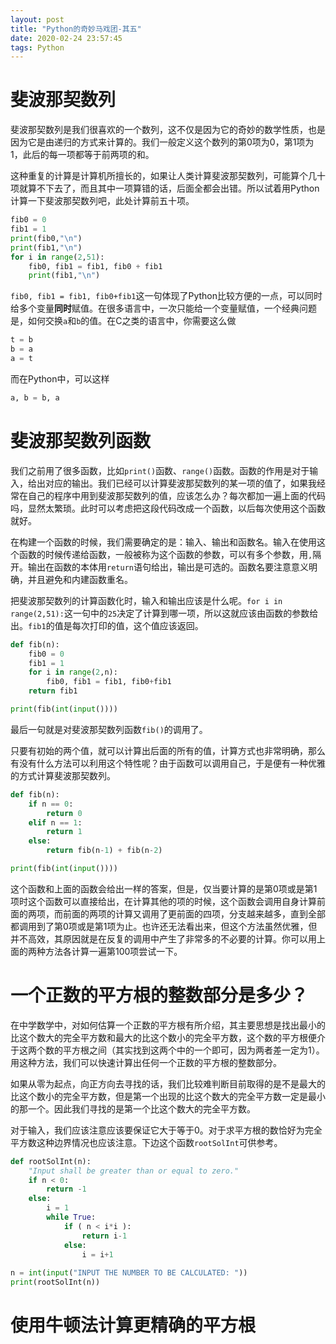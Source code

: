 ```yaml
---
layout: post
title: "Python的奇妙马戏团-其五"
date: 2020-02-24 23:57:45
tags: Python
---
```


# 斐波那契数列

斐波那契数列是我们很喜欢的一个数列，这不仅是因为它的奇妙的数学性质，也是因为它是由递归的方式来计算的。我们一般定义这个数列的第0项为0，第1项为1，此后的每一项都等于前两项的和。

这种重复的计算是计算机所擅长的，如果让人类计算斐波那契数列，可能算个几十项就算不下去了，而且其中一项算错的话，后面全都会出错。所以试着用Python计算一下斐波那契数列吧，此处计算前五十项。

```python
fib0 = 0
fib1 = 1
print(fib0,"\n")
print(fib1,"\n")
for i in range(2,51):
    fib0, fib1 = fib1, fib0 + fib1
    print(fib1,"\n")
```

`fib0, fib1 = fib1, fib0+fib1`这一句体现了Python比较方便的一点，可以同时给多个变量**同时**赋值。在很多语言中，一次只能给一个变量赋值，一个经典问题是，如何交换`a`和`b`的值。在C之类的语言中，你需要这么做

```python
t = b
b = a
a = t
```

而在Python中，可以这样

```python
a, b = b, a
```

# 斐波那契数列函数

我们之前用了很多函数，比如`print()`函数、`range()`函数。函数的作用是对于输入，给出对应的输出。我们已经可以计算斐波那契数列的某一项的值了，如果我经常在自己的程序中用到斐波那契数列的值，应该怎么办？每次都加一遍上面的代码吗，显然太繁琐。此时可以考虑把这段代码改成一个函数，以后每次使用这个函数就好。

在构建一个函数的时候，我们需要确定的是：输入、输出和函数名。输入在使用这个函数的时候传递给函数，一般被称为这个函数的参数，可以有多个参数，用`,`隔开。输出在函数的本体用`return`语句给出，输出是可选的。函数名要注意意义明确，并且避免和内建函数重名。

把斐波那契数列的计算函数化时，输入和输出应该是什么呢。`for i in range(2,51):`这一句中的`25`决定了计算到哪一项，所以这就应该由函数的参数给出。`fib1`的值是每次打印的值，这个值应该返回。

```python
def fib(n):
    fib0 = 0
    fib1 = 1
    for i in range(2,n):
        fib0, fib1 = fib1, fib0+fib1
    return fib1

print(fib(int(input())))
```

最后一句就是对斐波那契数列函数`fib()`的调用了。

只要有初始的两个值，就可以计算出后面的所有的值，计算方式也非常明确，那么有没有什么方法可以利用这个特性呢？由于函数可以调用自己，于是便有一种优雅的方式计算斐波那契数列。

```python
def fib(n):
    if n == 0:
        return 0
    elif n == 1:
        return 1
    else:
        return fib(n-1) + fib(n-2)

print(fib(int(input())))
```

这个函数和上面的函数会给出一样的答案，但是，仅当要计算的是第0项或是第1项时这个函数可以直接给出，在计算其他的项的时候，这个函数会调用自身计算前面的两项，而前面的两项的计算又调用了更前面的四项，分支越来越多，直到全部都调用到了第0项或是第1项为止。也许还无法看出来，但这个方法虽然优雅，但并不高效，其原因就是在反复的调用中产生了非常多的不必要的计算。你可以用上面的两种方法各计算一遍第100项尝试一下。

# 一个正数的平方根的整数部分是多少？

在中学数学中，对如何估算一个正数的平方根有所介绍，其主要思想是找出最小的比这个数大的完全平方数和最大的比这个数小的完全平方数，这个数的平方根便介于这两个数的平方根之间（其实找到这两个中的一个即可，因为两者差一定为1）。用这种方法，我们可以快速计算出任何一个正数的平方根的整数部分。

如果从零为起点，向正方向去寻找的话，我们比较难判断目前取得的是不是最大的比这个数小的完全平方数，但是第一个出现的比这个数大的完全平方数一定是最小的那一个。因此我们寻找的是第一个比这个数大的完全平方数。

对于输入，我们应该注意应该要保证它大于等于0。对于求平方根的数恰好为完全平方数这种边界情况也应该注意。下边这个函数`rootSolInt`可供参考。

```python
def rootSolInt(n):
    "Input shall be greater than or equal to zero."
    if n < 0:
        return -1
    else:
        i = 1
        while True:
            if ( n < i*i ):
                return i-1
            else:
                i = i+1
                
n = int(input("INPUT THE NUMBER TO BE CALCULATED: "))
print(rootSolInt(n))
```

# 使用牛顿法计算更精确的平方根